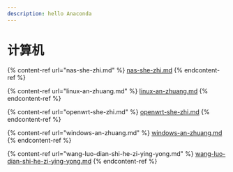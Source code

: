 ```yaml
---
description: hello Anaconda
---
```


# 计算机

{% content-ref url="nas-she-zhi.md" %}
[nas-she-zhi.md](nas-she-zhi.md)
{% endcontent-ref %}

{% content-ref url="linux-an-zhuang.md" %}
[linux-an-zhuang.md](linux-an-zhuang.md)
{% endcontent-ref %}

{% content-ref url="openwrt-she-zhi.md" %}
[openwrt-she-zhi.md](openwrt-she-zhi.md)
{% endcontent-ref %}

{% content-ref url="windows-an-zhuang.md" %}
[windows-an-zhuang.md](windows-an-zhuang.md)
{% endcontent-ref %}

{% content-ref url="wang-luo-dian-shi-he-zi-ying-yong.md" %}
[wang-luo-dian-shi-he-zi-ying-yong.md](wang-luo-dian-shi-he-zi-ying-yong.md)
{% endcontent-ref %}

